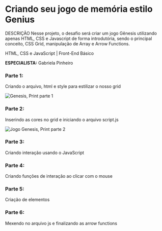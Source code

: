 # Criando seu jogo de memória estilo Genius
DESCRIÇÃO Nesse projeto, o desafio será criar um jogo Gênesis utilizando apenas HTML, CSS e Javascript de forma introdutória, 
sendo o principal conceito, CSS Grid, manipulação de Array e Arrow Functions.  

HTML, CSS e JavaScript | Front-End Básico 

**ESPECIALISTA:**  Gabriela Pinheiro 


###  Parte 1:

Criando o arquivo, html e style para estilizar o nosso grid

![Genesis, Print parte 1](/Genesis/imgs/Parte1.png)

###  Parte 2:

Inserindo as cores no grid e iniciando o arquivo script.js


![Jogo Genesis, Print parte 2](/Genesis/imgs/Parte2.png)

###  Parte 3:

Criando interação usando o JavaScript 

###  Parte 4:

Criando funções de interação ao clicar com o mouse

###  Parte 5:

Criação de elementos

###  Parte 6:

Mexendo no arquivo js e finalizando as 
arrow functions